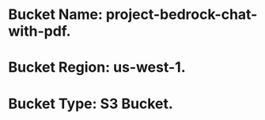 # Bucket Name: project-bedrock-chat-with-pdf.
# Bucket Region: us-west-1. 
# Bucket Type: S3 Bucket.